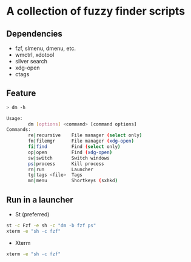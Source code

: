 A collection of fuzzy finder scripts
==============

## Dependencies

- fzf, slmenu, dmenu, etc.
- wmctrl, xdotool
- silver search
- xdg-open
- ctags

## Feature

```sh
> dm -h

Usage:
        dm [options] <command> [command options]
Commands:
        re|recursive    File manager (select only)
        fm|filemgr      File manager (xdg-open)
        fi|find         Find (select only)
        op|open         Find (xdg-open)
        sw|switch       Switch windows
        ps|process      Kill process
        rn|run          Launcher
        tg|tags <file>  Tags
        mn|menu         Shortkeys (sxhkd)
```

## Run in a launcher

- St (preferred)

```sh
st -c Fzf -e sh -c "dm -b fzf ps"
xterm -e "sh -c fzf"
```
- Xterm

```sh
xterm -e "sh -c fzf"
```
